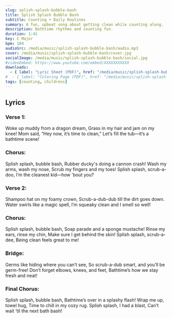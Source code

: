 ```yaml
---
slug: splish-splash-bubble-bash
title: Splish Splash Bubble Bash
subtitle: Counting • Daily Routines
summary: A fun, upbeat song about getting clean while counting along.
description: Bathtime rhythms and counting fun.
duration: 1:41
key: C Major
bpm: 104
audioSrc: /media/music/splish-splash-bubble-bash/audio.mp3
cover: /media/music/splish-splash-bubble-bash/cover.jpg
socialImage: /media/music/splish-splash-bubble-bash/social.jpg
#videoEmbed: https://www.youtube.com/embed/XXXXXXXXXXX
downloads:
  - { label: "Lyric Sheet (PDF)", href: "/media/music/splish-splash-bubble-bash/lyric-sheet.pdf" }
#  - { label: "Coloring Page (PDF)", href: "/media/music/splish-splash-bubble-bash/coloring-page.pdf" }
tags: [counting, childrens]
---
```


## Lyrics
### Verse 1:
Woke up muddy from a dragon dream,
Grass in my hair and jam on my knee!
Mom said, “Hey now, it’s time to clean,”
Let’s fill the tub—it’s a bathtime scene!

### Chorus:
Splish splash, bubble bash,
Rubber ducky's doing a cannon crash!
Wash my arms, wash my nose,
Scrub my fingers and my toes!
Splish splash, scrub-a-doo,
I’m the cleanest kid—how 'bout you?

### Verse 2:
Shampoo hat on my foamy crown,
Scrub-a-dub-dub till the dirt goes down.
Water swirls like a magic spell,
I’m squeaky clean and I smell so well!

### Chorus:
Splish splash, bubble bash,
Soap parade and a sponge mustache!
Rinse my ears, rinse my chin,
Make sure I get behind the skin!
Splish splash, scrub-a-dee,
Being clean feels great to me!

### Bridge:
Germs like hiding where you can’t see,
So scrub-a-dub smart, and you’ll be germ-free!
Don’t forget elbows, knees, and feet,
Bathtime’s how we stay fresh and neat!

### Final Chorus:
Splish splash, bubble bash,
Bathtime’s over in a splashy flash!
Wrap me up, towel hug,
Time to chill in my cozy rug.
Splish splash, I had a blast,
Can’t wait ‘til the next bath bash!
